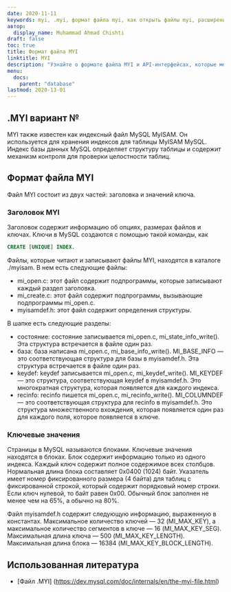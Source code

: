 ```yaml
---
date: 2020-11-11
keywords: myi, .myi, формат файла myi, как открыть файлы myi, расширение .myi, расширение myi
автор:
  display_name: Muhammad Ahmad Chishti
draft: false
toc: true
title: Формат файла MYI
linktitle: MYI
description: "Узнайте о формате файла MYI и API-интерфейсах, которые могут создавать и открывать файлы MYI."
menu:
  docs:
    parent: "database"
lastmod: 2020-13-01
---
```


## .MYI вариант № ##

MYI также известен как индексный файл MySQL MyISAM. Он используется для хранения индексов для таблицы MyISAM MySQL. Индекс базы данных MySQL определяет структуру таблицы и содержит механизм контроля для проверки целостности таблиц.

## Формат файла MYI ##

Файл MYI состоит из двух частей: заголовка и значений ключа.

### Заголовок MYI ###

Заголовок содержит информацию об опциях, размерах файлов и ключах. Ключи в MySQL создаются с помощью такой команды, как

```sql
CREATE [UNIQUE] INDEX.
```

Файлы, которые читают и записывают файлы MYI, находятся в каталоге ./myisam. В нем есть следующие файлы:

- mi_open.c: этот файл содержит подпрограммы, которые записывают каждый раздел заголовка.
- mi_create.c: этот файл содержит подпрограммы, вызывающие подпрограммы mi_open.c.
- myisamdef.h: этот файл содержит определения структуры.

В шапке есть следующие разделы:

- состояние: состояние записывается mi_open.c, mi_state_info_write(). Эта структура встречается в файле один раз.
- база: база написана mi_open.c, mi_base_info_write(). MI_BASE_INFO — это соответствующая структура для базы в myisamdef.h. Эта структура встречается в файле один раз.
- keydef: keydef записывается mi_open.c, mi_keydef_write(). MI_KEYDEF — это структура, соответствующая keydef в myisamdef.h. Это многократная структура, которая появляется для каждого индекса.
- recinfo: recinfo пишется mi_open.c, mi_recinfo_write(). MI_COLUMNDEF — это соответствующая структура для recinfo в myisamdef.h. Это структура множественного вхождения, которая появляется один раз для каждого поля, которое появляется в ключе.

### Ключевые значения ###

Страницы в MySQL называются блоками. Ключевые значения находятся в блоках. Блок содержит информацию только из одного индекса. Каждый ключ содержит полное содержимое всех столбцов. Нормальная длина блока составляет 0x0400 (1024) байт. Указатель имеет номер фиксированного размера (4 байта) для таблиц с фиксированной строкой, который содержит порядковый номер строки. Если ключ нулевой, то байт равен 0x00. Обычный блок заполнен не менее чем на 65%, а обычно на 80%.

Файл myisamdef.h содержит следующую информацию, выраженную в константах. Максимальное количество ключей — 32 (MI_MAX_KEY), а максимальное количество сегментов в ключе — 16 (MI_MAX_KEY_SEG). Максимальная длина ключа — 500 (MI_MAX_KEY_LENGTH). Максимальная длина блока — 16384 (MI_MAX_KEY_BLOCK_LENGTH).

## Использованная литература ##

- [Файл .MYI] (https://dev.mysql.com/doc/internals/en/the-myi-file.html)

